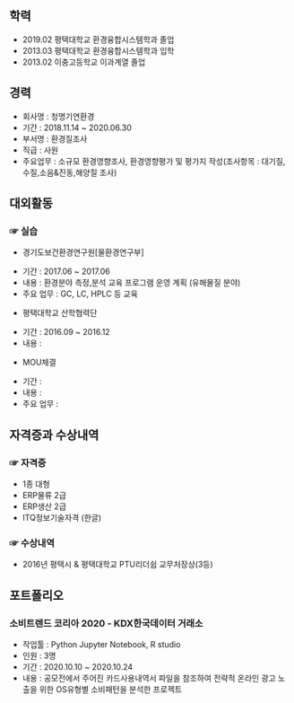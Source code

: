 ## 학력
+ 2019.02 평택대학교 환경융합시스템학과 졸업
+ 2013.03 평택대학교 환경융합시스템학과 입학
+ 2013.02 이충고등학교 이과계열 졸업

## 경력
+ 회사명 : 청명기연환경
+ 기간 : 2018.11.14 ~ 2020.06.30
+ 부서명 : 환경질조사
+ 직급 : 사원
+ 주요업무 : 소규모 환경영향조사, 환경영향평가 및 평가지 작성(조사항목 : 대기질,수질,소음&진동,해양질 조사)

## 대외활동
### ☞ 실습
* 경기도보건환경연구원[물환경연구부]
 - 기간 : 2017.06 ~ 2017.06
 - 내용 : 환경분야 측정,분석 교육 프로그램 운영 계획 (유해물질 분야)
 - 주요 업무 : GC, LC, HPLC 등 교육
 
* 평택대학교 산학협력단
 - 기간 : 2016.09 ~ 2016.12
 - 내용 : 
 
* MOU체결
 - 기간 : 
 - 내용 :
 - 주요 업무 :
 
## 자격증과 수상내역
### ☞ 자격증
 * 1종 대형
 * ERP물류 2급
 * ERP생산 2급
 * ITQ정보기술자격 (한글)
 
### ☞ 수상내역
 * 2016년 평택시 & 평택대학교 PTU리더쉽 교무처장상(3등)
 
## 포트폴리오
### 소비트렌드 코리아 2020 - KDX한국데이터 거래소
* 작업툴 : Python Jupyter Notebook, R studio
* 인원 : 3명
* 기간 : 2020.10.10 ~ 2020.10.24
* 내용 : 공모전에서 주어진 카드사용내역서 파일을 참조하여 전략적 온라인 광고 노출을 위한 OS유형별 소비패턴을 분석한 프로젝트
